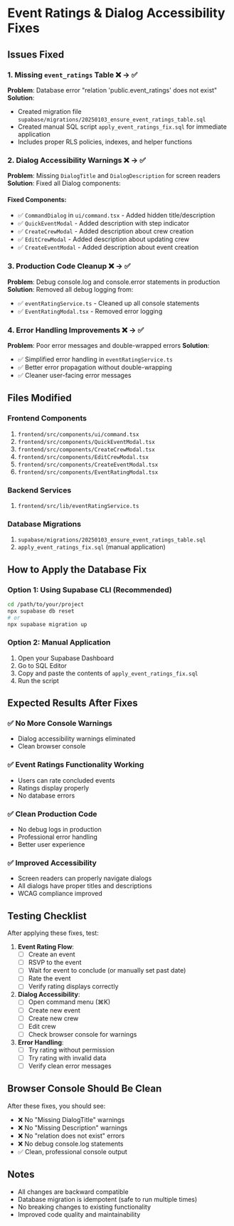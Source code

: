 # Event Ratings & Dialog Accessibility Fixes

## Issues Fixed

### 1. Missing `event_ratings` Table ❌ → ✅
**Problem**: Database error "relation 'public.event_ratings' does not exist"
**Solution**: 
- Created migration file `supabase/migrations/20250103_ensure_event_ratings_table.sql`
- Created manual SQL script `apply_event_ratings_fix.sql` for immediate application
- Includes proper RLS policies, indexes, and helper functions

### 2. Dialog Accessibility Warnings ❌ → ✅
**Problem**: Missing `DialogTitle` and `DialogDescription` for screen readers
**Solution**: Fixed all Dialog components:

#### Fixed Components:
- ✅ `CommandDialog` in `ui/command.tsx` - Added hidden title/description
- ✅ `QuickEventModal` - Added description with step indicator
- ✅ `CreateCrewModal` - Added description about crew creation
- ✅ `EditCrewModal` - Added description about updating crew
- ✅ `CreateEventModal` - Added description about event creation

### 3. Production Code Cleanup ❌ → ✅
**Problem**: Debug console.log and console.error statements in production
**Solution**: Removed all debug logging from:
- ✅ `eventRatingService.ts` - Cleaned up all console statements
- ✅ `EventRatingModal.tsx` - Removed error logging

### 4. Error Handling Improvements ❌ → ✅
**Problem**: Poor error messages and double-wrapped errors
**Solution**: 
- ✅ Simplified error handling in `eventRatingService.ts`
- ✅ Better error propagation without double-wrapping
- ✅ Cleaner user-facing error messages

## Files Modified

### Frontend Components
1. `frontend/src/components/ui/command.tsx`
2. `frontend/src/components/QuickEventModal.tsx`
3. `frontend/src/components/CreateCrewModal.tsx`
4. `frontend/src/components/EditCrewModal.tsx`
5. `frontend/src/components/CreateEventModal.tsx`
6. `frontend/src/components/EventRatingModal.tsx`

### Backend Services
1. `frontend/src/lib/eventRatingService.ts`

### Database Migrations
1. `supabase/migrations/20250103_ensure_event_ratings_table.sql`
2. `apply_event_ratings_fix.sql` (manual application)

## How to Apply the Database Fix

### Option 1: Using Supabase CLI (Recommended)
```bash
cd /path/to/your/project
npx supabase db reset
# or
npx supabase migration up
```

### Option 2: Manual Application
1. Open your Supabase Dashboard
2. Go to SQL Editor
3. Copy and paste the contents of `apply_event_ratings_fix.sql`
4. Run the script

## Expected Results After Fixes

### ✅ No More Console Warnings
- Dialog accessibility warnings eliminated
- Clean browser console

### ✅ Event Ratings Functionality Working
- Users can rate concluded events
- Ratings display properly
- No database errors

### ✅ Clean Production Code
- No debug logs in production
- Professional error handling
- Better user experience

### ✅ Improved Accessibility
- Screen readers can properly navigate dialogs
- All dialogs have proper titles and descriptions
- WCAG compliance improved

## Testing Checklist

After applying these fixes, test:

1. **Event Rating Flow**:
   - [ ] Create an event
   - [ ] RSVP to the event
   - [ ] Wait for event to conclude (or manually set past date)
   - [ ] Rate the event
   - [ ] Verify rating displays correctly

2. **Dialog Accessibility**:
   - [ ] Open command menu (⌘K)
   - [ ] Create new event
   - [ ] Create new crew
   - [ ] Edit crew
   - [ ] Check browser console for warnings

3. **Error Handling**:
   - [ ] Try rating without permission
   - [ ] Try rating with invalid data
   - [ ] Verify clean error messages

## Browser Console Should Be Clean

After these fixes, you should see:
- ❌ No "Missing DialogTitle" warnings
- ❌ No "Missing Description" warnings  
- ❌ No "relation does not exist" errors
- ❌ No debug console.log statements
- ✅ Clean, professional console output

## Notes

- All changes are backward compatible
- Database migration is idempotent (safe to run multiple times)
- No breaking changes to existing functionality
- Improved code quality and maintainability
